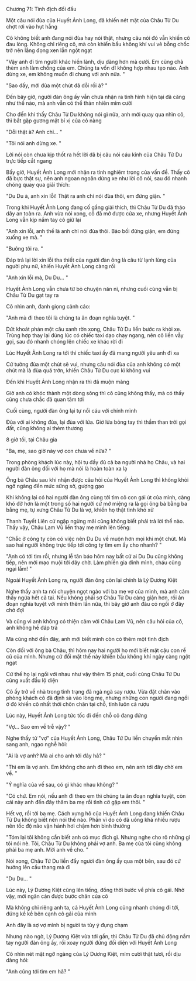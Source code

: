 




Chương 71: Tình địch đối đầu

Một câu nói đùa của Huyết Ảnh Long, đã khiến nét mặt của Châu Tử Du chợt rơi vào hụt hẫng

Cô không biết anh đang nói đùa hay nói thật, nhưng câu nói đó vẫn khiến cô đau lòng. Không chỉ riêng cô, mà còn khiến bầu không khí vui vẻ bỗng chốc trở nên lắng đọng xen lẫn ngột ngạt

"Vậy anh đi tìm người khác hiền lành, dịu dàng hơn mà cưới. Em cũng chả thèm anh làm chồng của em. Chúng ta vốn dĩ không hợp nhau tẹo nào. Anh dừng xe, em không muốn đi chung với anh nữa. "

"Sao đấy, mới đùa một chút đã dỗi rồi à? "

Đến bây giờ, người đàn ông ấy vẫn chưa nhận ra tình hình hiện tại đã căng như thế nào, mà anh vẫn có thể thản nhiên mỉm cười

Cho đến khi thấy Châu Tử Du không nói gì nữa, anh mới quay qua nhìn cô, thì bắt gặp gương mặt bí xị của cô nàng

"Dỗi thật à? Anh chỉ... "

"Tôi nói anh dừng xe. "

Lời nói còn chưa kịp thốt ra hết lời đã bị câu nói cáu kỉnh của Châu Tử Du trực tiếp cắt ngang

Bấy giờ, Huyết Ảnh Long mới nhận ra tính nghiêm trọng của vấn đề. Thấy cô đã bực thật sự, nên anh ngoan ngoãn dừng xe như lời cô nói, sau đó nhanh chóng quay qua giải thích:

"Du Du à, anh xin lỗi! Thật ra anh chỉ nói đùa thôi, em đừng giận. "

Trong khi Huyết Ảnh Long đang cố gắng giải thích, thì Châu Tử Du đã tháo dây an toàn ra. Anh vừa nói xong, cô đã mở được cửa xe, nhưng Huyết Ảnh Long vẫn kịp nắm tay cô giữ lại


"Anh xin lỗi, anh thề là anh chỉ nói đùa thôi. Bảo bối đừng giận, em đừng xuống xe mà. "

"Buông tôi ra. "

Đáp trả lại lời xin lỗi tha thiết của người đàn ông là câu từ lạnh lùng của người phụ nữ, khiến Huyết Ảnh Long càng rối

"Anh xin lỗi mà, Du Du... "

Huyết Ảnh Long vẫn chưa từ bỏ chuyện năn nỉ, nhưng cuối cùng vẫn bị Châu Tử Du gạt tay ra

Cô nhìn anh, đanh giọng cảnh cáo:

"Anh mà đi theo tôi là chúng ta ân đoạn nghĩa tuyệt. "

Dứt khoát phán một câu xanh rờn xong, Châu Tử Du liền bước ra khỏi xe. Trùng hợp thay lại đúng lúc có chiếc taxi dạo chạy ngang, nên cô liền vẫy gọi, sau đó nhanh chóng lên chiếc xe khác rời đi

Lúc Huyết Ảnh Long ra tới thì chiếc taxi ấy đã mang người yêu anh đi xa

Cứ tưởng đùa một chút sẽ vui, nhưng câu nói đùa của anh không có một chút mà là đùa quá trớn, khiến Châu Tử Du cực kì không vui

Đến khi Huyết Ảnh Long nhận ra thì đã muộn màng

Giờ anh có khóc thành một dòng sông thì cô cũng không thấy, mà có thấy cũng chưa chắc đã quan tâm tới

Cuối cùng, người đàn ông lại tự nổi cáu với chính mình

Đùa với ai không đùa, lại đùa với lửa. Giờ lửa bỏng tay thì thầm than trời gọi đất, cũng không ai thèm thương



8 giờ tối, tại Châu gia

"Ba, mẹ, sao giờ này vợ con chưa về nữa? "

Trong phòng khách lúc này, hội tụ đầy đủ cả ba người nhà họ Châu, và hai người đàn ông đối với họ mà nói là hoàn toàn xa lạ


Ông bà Châu sau khi nhận được câu hỏi của Huyết Ảnh Long thì không khỏi ngỡ ngàng đến mức sững sờ, gượng gạo

Khi không lại có hai người đàn ông cùng tới tìm cô con gái út của mình, càng khó đỡ hơn là một trong số hai người cứ mở miệng ra là gọi ông bà bằng ba bằng mẹ, tự xưng Châu Tử Du là vợ, khiến họ thật tình khó xử

Thanh Tuyết Liên cứ ngập ngừng mãi cũng không biết phải trả lời thế nào. Thấy vậy, Châu Lam Vũ liền thay mẹ mình lên tiếng:

"Chắc ở công ty còn có việc nên Du Du về muộn hơn mọi khi một chút. Mà sao hai người không trực tiếp tới công ty tìm em ấy cho nhanh? "

"Anh có tới tìm rồi, nhưng lễ tân báo hôm nay bất cứ ai Du Du cũng không tiếp, nên mới mạo muội tới đây chờ. Làm phiền gia đình mình, cháu cũng ngại lắm! "

Ngoài Huyết Ảnh Long ra, người đàn ông còn lại chính là Lý Dương Kiệt

Nghe thấy anh ta nói chuyện ngọt ngào với ba mẹ vợ của mình, mà anh cảm thấy ngứa hết cả tai. Nếu không phải sợ Châu Tử Du càng giận hơn, rồi ân đoạn nghĩa tuyệt với mình thêm lần nữa, thì bây giờ anh đâu có ngồi ở đây chờ đợi

Và cũng vì anh không có thiện cảm với Châu Lam Vũ, nên câu hỏi của cô, anh không hề đáp trả

Mà cũng nhờ đến đây, anh mới biết mình còn có thêm một tình địch

Còn đối với ông bà Châu, thì hôm nay hai người họ mới biết mặt cậu con rể cũ của mình. Nhưng cứ đối mặt thế này khiến bầu không khí ngày càng ngột ngạt

Cứ thế họ lại ngồi với nhau như vậy thêm 15 phút, cuối cùng Châu Tử Du cũng xuất đầu lộ diện

Cô ấy trở về nhà trong tình trạng đã ngà ngà say rượu. Vừa đặt chân vào phòng khách cô đã định sà vào lòng mẹ, nhưng những con người đang ngồi ở đó khiến cô nhất thời chôn chân tại chỗ, tỉnh luôn cả rượu

Lúc này, Huyết Ảnh Long tức tốc đi đến chỗ cô đang đứng

"Vợ... Sao em về trễ vậy? "

Nghe thấy từ "vợ" của Huyết Ảnh Long, Châu Tử Du liền chuyển mắt nhìn sang anh, ngạo nghễ hỏi:

"Ai là vợ anh? Mà ai cho anh tới đây hả? "

"Thì em là vợ anh. Em không cho anh đi theo em, nên anh tới đây chờ em về. "


"Ý nghĩa của vế sau, có gì khác nhau không? "

"Có chứ. Em nói, nếu anh đi theo em thì chúng ta ân đoạn nghĩa tuyệt, còn cái này anh đến đây thăm ba mẹ rồi tình cờ gặp em thôi. "

Hết vợ, rồi tới ba mẹ. Cách xưng hô của Huyết Ảnh Long đang khiến Châu Tử Du không biết nên nói thế nào. Phần vì do cô đã uống khá nhiều rượu nên tốc độ não vận hành hơi chậm hơn bình thường

"Tóm lại tôi không cần biết anh có mục đích gì. Nhưng nghe cho rõ những gì tôi nói nè. Tôi, Châu Tử Du không phải vợ anh. Ba mẹ của tôi cũng không phải ba mẹ anh. Mời anh về cho. "

Nói xong, Châu Tử Du liền đẩy người đàn ông ấy qua một bên, sau đó cứ hướng lên cầu thang mà đi

"Du Du... "

Lúc này, Lý Dương Kiệt cũng lên tiếng, đồng thời bước về phía cô gái. Nhờ vậy, mới ngăn cản được bước chân của cô

Mà không chỉ riêng anh ta, cả Huyết Ảnh Long cũng nhanh chóng đi tới, đứng kề kề bên cạnh cô gái của mình

Anh đây là sợ vợ mình bị người ta tùy ý đụng chạm

Nhưng nào ngờ, Lý Dương Kiệt vừa tới gần, thì Châu Tử Du đã chủ động nắm tay người đàn ông ấy, rồi xoay người đứng đối diện với Huyết Ảnh Long

Cô nhìn nét mặt ngỡ ngàng của Lý Dương Kiệt, mỉm cười thật tươi, rồi dịu dàng hỏi:

"Anh cũng tới tìm em hả? "




